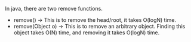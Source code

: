 In java, there are two remove functions.
- remove() -> This is to remove the head/root, it takes O(logN) time.
- remove(Object o) -> This is to remove an arbitrary object. Finding this object takes O(N) time, and removing it takes O(logN) time.
